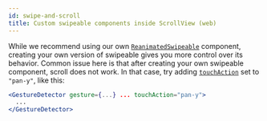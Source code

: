 ```yaml
---
id: swipe-and-scroll
title: Custom swipeable components inside ScrollView (web)
---
```


While we recommend using our own [`ReanimatedSwipeable`](../components/reanimated_swipeable.md) component, creating your own version of swipeable gives you more control over its behavior. Common issue here is that after creating your own swipeable component, scroll does not work. In that case, try adding [`touchAction`](../gestures/gesture-detector.md#touchaction-web-only) set to `"pan-y"`, like this:

```jsx
<GestureDetector gesture={...} ... touchAction="pan-y">
  ...
</GestureDetector>
```
